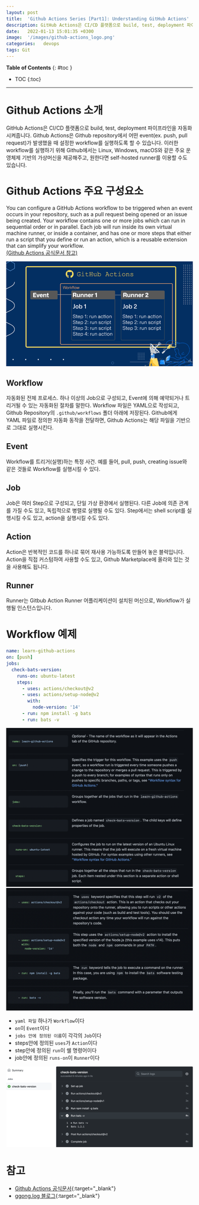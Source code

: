```yaml
---
layout: post
title:  'Github Actions Series [Part1]: Understanding GitHub Actions'
description: GitHub Actions은 CI/CD 플랫폼으로 build, test, deployment 파이프라인을 자동화 시켜줍니다.
date:   2022-01-13 15:01:35 +0300
image:  '/images/github-actions_logo.png'
categories:   devops
tags: Git
---
```


**Table of Contents**
{: #toc }
*  TOC
{:toc}

---

# Github Actions 소개
GitHub Actions은 CI/CD 플랫폼으로 build, test, deployment 파이프라인을 자동화 시켜줍니다. Github Actions은 Github repository에서 어떤 event(ex. push, pull request)가 발생했을 때 설정한 workflow를 실행하도록 할 수 있습니다. 이러한 workflow를 실행하기 위해 Github에서는 Linux, Windows, macOS와 같은 주요 운영체제 기반의 가상머신을 제공해주고, 원한다면 self-hosted runner를 이용할 수도 있습니다.  

# Github Actions 주요 구성요소
You can configure a GitHub Actions workflow to be triggered when an event occurs in your repository, such as a pull request being opened or an issue being created. Your workflow contains one or more jobs which can run in sequential order or in parallel. Each job will run inside its own virtual machine runner, or inside a container, and has one or more steps that either run a script that you define or run an action, which is a reusable extension that can simplify your workflow.  
[(Github Actions 공식문서 참고)](https://docs.github.com/en/actions/learn-github-actions/understanding-github-actions)

![](../images/../../images/github-actions_1.png)

## Workflow
자동화된 전체 프로세스. 하나 이상의 Job으로 구성되고, Event에 의해 예약되거나 트리거될 수 있는 자동화된 절차를 말한다.
Workflow 파일은 YAML으로 작성되고, Github Repository의 `.github/workflows` 폴더 아래에 저장된다. Github에게 YAML 파일로 정의한 자동화 동작을 전달하면, Github Actions는 해당 파일을 기반으로 그대로 실행시킨다.  

## Event
Workflow를 트리거(실행)하는 특정 사건. 예를 들어, pull, push, creating issue와 같은 것들로 Workflow를 실행시킬 수 있다.  

## Job
Job은 여러 Step으로 구성되고, 단일 가상 환경에서 실행된다. 다른 Job에 의존 관계를 가질 수도 있고, 독립적으로 병렬로 실행될 수도 있다. Step에서는 shell script를 실행시킬 수도 있고, action을 실행시킬 수도 있다.  

## Action
Action은 반복적인 코드를 하나로 묶어 재사용 가능하도록 만들어 놓은 블럭입니다. Action을 직접 커스텀하여 사용할 수도 있고, Github Marketplace에 올라와 있는 것을 사용해도 됩니다.  


## Runner
Runner는 Gitbub Action Runner 어플리케이션이 설치된 머신으로, Workflow가 실행될 인스턴스입니다.  

# Workflow 예제  

```yaml
name: learn-github-actions
on: [push]
jobs:
  check-bats-version:
    runs-on: ubuntu-latest
    steps:
      - uses: actions/checkout@v2
      - uses: actions/setup-node@v2
        with:
          node-version: '14'
      - run: npm install -g bats
      - run: bats -v
```

![](../images/../../images/github-actions_2.png)
![](../images/../../images/github-actions_3.png)  

- `yaml 파일` 하나가 `Workflow`이다
- `on`이 `Event`이다
- `jobs 안에 정의된 이름`이 각각의 `Job`이다
- steps안에 정의된 `uses`가 `Action`이다
- step안에 정의된 `run`이 쉘 명령어이다
- job안에 정의된 `runs-on`이 `Runner`이다

![](../images/../../images/github-actions_4.png)

# 참고

- [Github Actions 공식문서](https://docs.github.com/en/actions/learn-github-actions/understanding-github-actions){:target="_blank"}
- [ggong.log 블로그](https://velog.io/@ggong/Github-Action에-대한-소개와-사용법){:target="_blank"}
